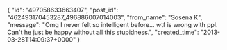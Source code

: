  {
   "id": "497058633663407",
   "post_id": "462493170453287_496886007014003",
   "from_name": "Sosena K",
   "message": "Omg I never felt so intelligent before...  wtf is wrong with ppl. Can't he just be happy without all this stupidness.",
   "created_time": "2013-03-28T14:09:37+0000"
 }
